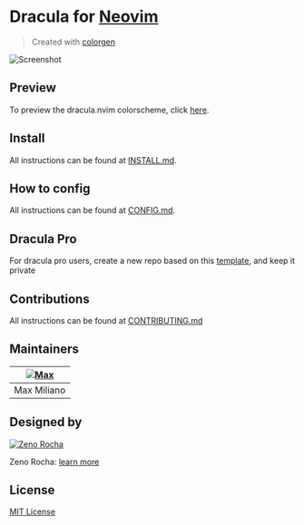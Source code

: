 # Dracula for [Neovim](https://neovim.io)

> Created with [colorgen](https://github.com/ChristianChiarulli/colorgen-nvim)

![Screenshot](https://user-images.githubusercontent.com/50273941/227779719-6e003e4a-f8e8-40bc-8a9f-ebfd7ea13fe6.png)

## Preview

To preview the dracula.nvim colorscheme, click [here](https://github.com/maxmx03/dracula.nvim/blob/draculapro/PREVIEW.md).

## Install

All instructions can be found at [INSTALL.md](https://github.com/maxmx03/dracula.nvim/blob/draculapro/INSTALL.md).

## How to config

All instructions can be found at [CONFIG.md](https://github.com/maxmx03/dracula.nvim/blob/draculapro/CONFIG.md).

## Dracula Pro

For dracula pro users, create a new repo based on this [template](https://github.com/maxmx03/draculapro-template), and keep it private

## Contributions

All instructions can be found at [CONTRIBUTING.md](https://github.com/maxmx03/dracula.nvim/blob/draculapro/CONTRIBUTING.md)

## Maintainers

| [![Max](https://github.com/maxmx03.png?size=100)](https://github.com/maxmx03) |
| ----------------------------------------------------------------------------- |
| Max Miliano                                                                   |

## Designed by

 [![Zeno Rocha](https://github.com/zenorocha.png?size=100)](https://github.com/zenorocha)

Zeno Rocha: [learn more](https://draculatheme.com/about)

## License

[MIT License](./LICENSE)
